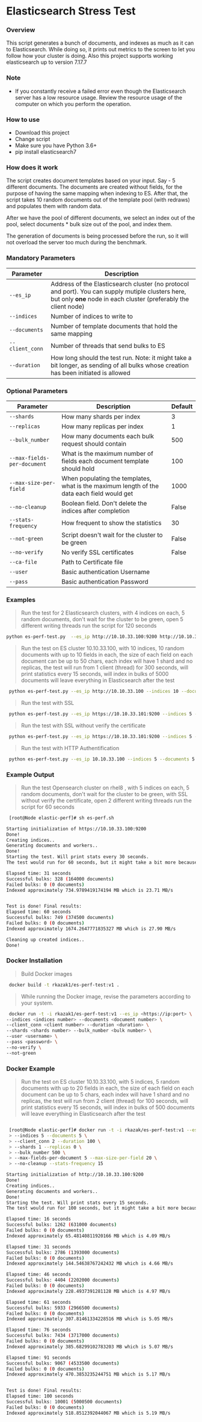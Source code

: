 # Elasticsearch Stress Test

### Overview
This script generates a bunch of documents, and indexes as much as it can to Elasticsearch. While doing so, it prints out metrics to the screen to let you follow how your cluster is doing. Also this project supports working elasticsearch up to version 7.17.7

### Note
* If you constantly receive a failed error even though the Elasticsearch server has a low resource usage. Review the resource usage of the computer on which you perform the operation.

### How to use
* Download this project
* Change script
* Make sure you have Python 3.6+
* pip install elasticsearch7  


### How does it work
The script creates document templates based on your input. Say - 5 different documents.
The documents are created without fields, for the purpose of having the same mapping when indexing to ES.
After that, the script takes 10 random documents out of the template pool (with redraws) and populates them with random data.

After we have the pool of different documents, we select an index out of the pool, select documents * bulk size out of the pool, and index them.

The generation of documents is being processed before the run, so it will not overload the server too much during the benchmark.

### Mandatory Parameters
| Parameter | Description |
| --- | --- |
| `--es_ip` | Address of the Elasticsearch cluster (no protocol and port). You can supply mutiple clusters here, but only **one** node in each cluster (preferably the client node) |
| `--indices` | Number of indices to write to |
| `--documents` | Number of template documents that hold the same mapping |
| `--client_conn` | Number of threads that send bulks to ES |
| `--duration` | How long should the test run. Note: it might take a bit longer, as sending of all bulks whose creation has been initiated is allowed |


### Optional Parameters
| Parameter | Description | Default
| --- | --- | --- |
| `--shards` | How many shards per index |3|
| `--replicas` | How many replicas per index |1|
| `--bulk_number` | How many documents each bulk request should contain |500|
| `--max-fields-per-document` | What is the maximum number of fields each document template should hold |100|
| `--max-size-per-field` | When populating the templates, what is the maximum length of the data each field would get |1000|
| `--no-cleanup` | Boolean field. Don't delete the indices after completion |False|
| `--stats-frequency` | How frequent to show the statistics |30|
| `--not-green` | Script doesn't wait for the cluster to be green |False|
| `--no-verify` | No verify SSL certificates|False|
| `--ca-file` | Path to Certificate file ||
| `--user` | Basic authentication Username ||
| `--pass` | Basic authentication Password ||




### Examples
> Run the test for 2 Elasticsearch clusters, with 4 indices on each, 5 random documents, don't wait for the cluster to be green, open 5 different writing threads run the script for 120 seconds
```bash
python es-perf-test.py  --es_ip http://10.10.33.100:9200 http://10.10.33.101:9200 --indices 4 --documents 5 --duration 120 --not-green --client_conn 5
```

> Run the test on ES cluster 10.10.33.100, with 10 indices, 10 random documents with up to 10 fields in each, the size of each field on each document can be up to 50 chars, each index will have 1 shard and no replicas, the test will run from 1 client (thread) for 300 seconds, will print statistics every 15 seconds, will index in bulks of 5000 documents  will leave everything in Elasticsearch after the test
```bash
 python es-perf-test.py --es_ip http://10.10.33.100 --indices 10 --documents 10 --client_conn 1 --duration 300 --shards 1 --replicas 0 --bulk_number 5000 --max-fields-per-document 10 --max-size-per-field 50 --no-cleanup --stats-frequency 15
```

> Run the test with SSL
```bash
 python es-perf-test.py --es_ip https://10.10.33.101:9200 --indices 5 --documents 5 --client_conn 2  --duration 120 --ca-file /path/ca.pem
```

> Run the test with SSL without verify the certificate
```bash
 python es-perf-test.py --es_ip https://10.10.33.101:9200 --indices 5 --documents 5 --client_conn 1 --duration 120 --no-verify
```

> Run the test with HTTP Authentification
```bash
 python es-perf-test.py --es_ip 10.10.33.100 --indices 5 --documents 5 --client_conn 1 --duration 120 --user username --pass changeme
```

### Example Output

> Run the test  Opensearch cluster on rhel8  , with 5 indices on each, 5 random documents, don't wait for the cluster to be green, with SSL without verify the certificate, open 2 different writing threads run the script for 60 seconds
```bash
 [root@Node elastic-perf]# sh es-perf.sh

Starting initialization of https://10.10.33.100:9200
Done!
Creating indices..
Generating documents and workers..
Done!
Starting the test. Will print stats every 30 seconds.
The test would run for 60 seconds, but it might take a bit more because we are waiting for current bulk operation to complete.

Elapsed time: 31 seconds
Successful bulks: 328 (164000 documents)
Failed bulks: 0 (0 documents)
Indexed approximately 734.9789419174194 MB which is 23.71 MB/s


Test is done! Final results:
Elapsed time: 60 seconds
Successful bulks: 749 (374500 documents)
Failed bulks: 0 (0 documents)
Indexed approximately 1674.2647771835327 MB which is 27.90 MB/s

Cleaning up created indices..
Done!

```


### Docker Installation

> Build Docker images
```bash
 docker build -t rkazak1/es-perf-test:v1 .
```
> While running the Docker image, revise the parameters according to your system.
```bash
 docker run -t -i rkazak1/es-perf-test:v1 --es_ip <https://ip:port> \
--indices <indices number> --documents <document number> \
--client_conn <client number> --duration <duration> \
--shards <shards number> --bulk_number <bulk number> \
--user <username> \
--pass <password> \
--no-verify \
--not-green
```

### Docker Example

> Run the test on ES cluster 10.10.33.100, with 5 indices, 5 random documents with up to 20 fields in each, the size of each field on each document can be up to 5 chars, each index will have 1 shard and no replicas, the test will run from 2 client (thread) for 100 seconds, will print statistics every 15 seconds, will index in bulks of 500 documents  will leave everything in Elasticsearch after the test 

```bash

 [root@Node elastic-perf]# docker run -t -i rkazak/es-perf-test:v1 --es_ip http://10.10.33.100:9200 \ 
 > --indices 5 --documents 5 \
 > --client_conn 2 --duration 100 \
 > --shards 1 --replicas 0 \
 > --bulk_number 500 \
 > --max-fields-per-document 5 --max-size-per-field 20 \
 > --no-cleanup --stats-frequency 15

Starting initialization of http://10.10.33.100:9200
Done!
Creating indices..
Generating documents and workers..
Done!
Starting the test. Will print stats every 15 seconds.
The test would run for 100 seconds, but it might take a bit more because we are waiting for current bulk operation to complete.

Elapsed time: 16 seconds
Successful bulks: 1262 (631000 documents)
Failed bulks: 0 (0 documents)
Indexed approximately 65.48140811920166 MB which is 4.09 MB/s

Elapsed time: 31 seconds
Successful bulks: 2786 (1393000 documents)
Failed bulks: 0 (0 documents)
Indexed approximately 144.54638767242432 MB which is 4.66 MB/s

Elapsed time: 46 seconds
Successful bulks: 4404 (2202000 documents)
Failed bulks: 0 (0 documents)
Indexed approximately 228.4937391281128 MB which is 4.97 MB/s

Elapsed time: 61 seconds
Successful bulks: 5933 (2966500 documents)
Failed bulks: 0 (0 documents)
Indexed approximately 307.81461334228516 MB which is 5.05 MB/s

Elapsed time: 76 seconds
Successful bulks: 7434 (3717000 documents)
Failed bulks: 0 (0 documents)
Indexed approximately 385.68299102783203 MB which is 5.07 MB/s

Elapsed time: 91 seconds
Successful bulks: 9067 (4533500 documents)
Failed bulks: 0 (0 documents)
Indexed approximately 470.3853235244751 MB which is 5.17 MB/s


Test is done! Final results:
Elapsed time: 100 seconds
Successful bulks: 10001 (5000500 documents)
Failed bulks: 0 (0 documents)
Indexed approximately 518.8512392044067 MB which is 5.19 MB/s


```
